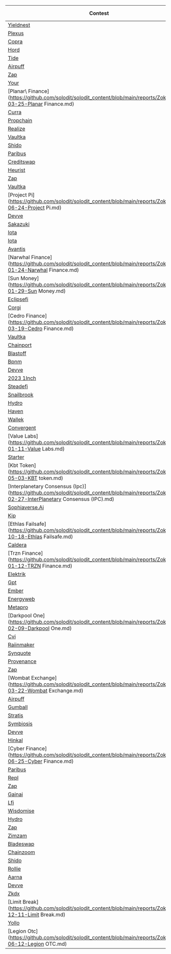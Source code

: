 | Contest | Highs | Mediums | Lows | Total Submissions |
| ------ | ----- | ------- | ---- | ----------------- |
| [Yieldnest](https://github.com/solodit/solodit_content/blob/main/reports/Zokyo/2024-05-07-YieldNest.md) | 1 | 3 | 2 | 6 |
| [Plexus](https://github.com/solodit/solodit_content/blob/main/reports/Zokyo/2023-11-24-Plexus.md) | 1 | 1 | 3 | 5 |
| [Copra](https://github.com/solodit/solodit_content/blob/main/reports/Zokyo/2024-06-23-Copra.md) | 3 | 3 | 7 | 13 |
| [Hord](https://github.com/solodit/solodit_content/blob/main/reports/Zokyo/2024-05-24-Hord.md) | 0 | 2 | 6 | 8 |
| [Tide](https://github.com/solodit/solodit_content/blob/main/reports/Zokyo/2024-02-26-Tide.md) | 4 | 6 | 8 | 18 |
| [Airpuff](https://github.com/solodit/solodit_content/blob/main/reports/Zokyo/2024-05-01-Airpuff.md) | 0 | 3 | 18 | 21 |
| [Zap](https://github.com/solodit/solodit_content/blob/main/reports/Zokyo/2024-06-07-Zap.md) | 2 | 6 | 7 | 15 |
| [Your](https://github.com/solodit/solodit_content/blob/main/reports/Zokyo/2023-12-21-Your.md) | 0 | 0 | 2 | 2 |
| [Planar\ Finance](https://github.com/solodit/solodit_content/blob/main/reports/Zokyo/2024-03-25-Planar Finance.md) | 0 | 6 | 16 | 22 |
| [Curra](https://github.com/solodit/solodit_content/blob/main/reports/Zokyo/2024-01-04-Curra.md) | 1 | 0 | 5 | 6 |
| [Propchain](https://github.com/solodit/solodit_content/blob/main/reports/Zokyo/2024-03-25-Propchain.md) | 5 | 1 | 14 | 20 |
| [Realize](https://github.com/solodit/solodit_content/blob/main/reports/Zokyo/2024-06-29-Realize.md) | 1 | 2 | 9 | 12 |
| [Vaultka](https://github.com/solodit/solodit_content/blob/main/reports/Zokyo/2024-07-06-Vaultka.md) | 2 | 2 | 11 | 15 |
| [Shido](https://github.com/solodit/solodit_content/blob/main/reports/Zokyo/2024-06-30-Shido.md) | 0 | 6 | 29 | 35 |
| [Paribus](https://github.com/solodit/solodit_content/blob/main/reports/Zokyo/2024-02-27-Paribus.md) | 2 | 6 | 21 | 29 |
| [Creditswap](https://github.com/solodit/solodit_content/blob/main/reports/Zokyo/2023-12-22-CreditSwap.md) | 3 | 4 | 16 | 23 |
| [Heurist](https://github.com/solodit/solodit_content/blob/main/reports/Zokyo/2024-07-01-Heurist.md) | 3 | 1 | 13 | 17 |
| [Zap](https://github.com/solodit/solodit_content/blob/main/reports/Zokyo/2024-04-11-Zap.md) | 6 | 3 | 20 | 29 |
| [Vaultka](https://github.com/solodit/solodit_content/blob/main/reports/Zokyo/2023-11-09-Vaultka.md) | 3 | 11 | 13 | 27 |
| [Project Pi](https://github.com/solodit/solodit_content/blob/main/reports/Zokyo/2024-06-24-Project Pi.md) | 3 | 0 | 9 | 12 |
| [Devve](https://github.com/solodit/solodit_content/blob/main/reports/Zokyo/2024-05-30-Devve.md) | 0 | 0 | 4 | 4 |
| [Sakazuki](https://github.com/solodit/solodit_content/blob/main/reports/Zokyo/2024-05-27-Sakazuki.md) | 0 | 4 | 6 | 10 |
| [Iota](https://github.com/solodit/solodit_content/blob/main/reports/Zokyo/2024-03-25-IOTA.md) | 0 | 0 | 3 | 3 |
| [Iota](https://github.com/solodit/solodit_content/blob/main/reports/Zokyo/2024-02-21-IOTA.md) | 0 | 0 | 3 | 3 |
| [Avantis](https://github.com/solodit/solodit_content/blob/main/reports/Zokyo/2023-12-23-Avantis.md) | 2 | 7 | 32 | 41 |
| [Narwhal Finance](https://github.com/solodit/solodit_content/blob/main/reports/Zokyo/2024-01-24-Narwhal Finance.md) | 2 | 3 | 9 | 14 |
| [Sun Money](https://github.com/solodit/solodit_content/blob/main/reports/Zokyo/2024-01-29-Sun Money.md) | 0 | 2 | 6 | 8 |
| [Eclipsefi](https://github.com/solodit/solodit_content/blob/main/reports/Zokyo/2023-12-14-EclipseFi.md) | 1 | 0 | 4 | 5 |
| [Corgi](https://github.com/solodit/solodit_content/blob/main/reports/Zokyo/2024-03-28-CORGI.md) | 0 | 2 | 1 | 3 |
| [Cedro Finance](https://github.com/solodit/solodit_content/blob/main/reports/Zokyo/2024-03-19-Cedro Finance.md) | 5 | 6 | 13 | 24 |
| [Vaultka](https://github.com/solodit/solodit_content/blob/main/reports/Zokyo/2024-03-06-Vaultka.md) | 3 | 10 | 29 | 42 |
| [Chainport](https://github.com/solodit/solodit_content/blob/main/reports/Zokyo/2024-05-24-ChainPort.md) | 3 | 6 | 6 | 15 |
| [Blastoff](https://github.com/solodit/solodit_content/blob/main/reports/Zokyo/2024-03-14-BlastOff.md) | 3 | 3 | 10 | 16 |
| [Bpnm](https://github.com/solodit/solodit_content/blob/main/reports/Zokyo/2024-04-12-bPNM.md) | 0 | 1 | 26 | 27 |
| [Devve](https://github.com/solodit/solodit_content/blob/main/reports/Zokyo/2024-06-30-Devve.md) | 9 | 13 | 21 | 43 |
| [2023 1Inch](https://github.com/solodit/solodit_content/blob/main/reports/Zokyo/2023-11-29-2023-1Inch.md) | 0 | 1 | 0 | 1 |
| [Steadefi](https://github.com/solodit/solodit_content/blob/main/reports/Zokyo/2024-05-15-Steadefi.md) | 1 | 6 | 15 | 22 |
| [Snailbrook](https://github.com/solodit/solodit_content/blob/main/reports/Zokyo/2024-04-08-SnailBrook.md) | 2 | 2 | 4 | 8 |
| [Hydro](https://github.com/solodit/solodit_content/blob/main/reports/Zokyo/2024-04-23-Hydro.md) | 1 | 0 | 2 | 3 |
| [Haven](https://github.com/solodit/solodit_content/blob/main/reports/Zokyo/2024-05-01-Haven1.md) | 0 | 1 | 4 | 5 |
| [Wallek](https://github.com/solodit/solodit_content/blob/main/reports/Zokyo/2024-04-04-Wallek.md) | 1 | 4 | 20 | 25 |
| [Convergent](https://github.com/solodit/solodit_content/blob/main/reports/Zokyo/2024-03-18-Convergent.md) | 1 | 0 | 1 | 2 |
| [Value Labs](https://github.com/solodit/solodit_content/blob/main/reports/Zokyo/2024-01-11-Value Labs.md) | 0 | 1 | 10 | 11 |
| [Starter](https://github.com/solodit/solodit_content/blob/main/reports/Zokyo/2024-06-26-starter.md) | 4 | 3 | 7 | 14 |
| [Kbt Token](https://github.com/solodit/solodit_content/blob/main/reports/Zokyo/2024-05-03-KBT token.md) | 0 | 0 | 2 | 2 |
| [Interplanetary Consensus (Ipc)](https://github.com/solodit/solodit_content/blob/main/reports/Zokyo/2024-02-27-InterPlanetary Consensus (IPC).md) | 7 | 7 | 19 | 33 |
| [Sophiaverse.Ai](https://github.com/solodit/solodit_content/blob/main/reports/Zokyo/2024-04-30-SophiaVerse.ai.md) | 0 | 0 | 4 | 4 |
| [Kip](https://github.com/solodit/solodit_content/blob/main/reports/Zokyo/2024-05-07-KIP.md) | 0 | 0 | 2 | 2 |
| [Ethlas Failsafe](https://github.com/solodit/solodit_content/blob/main/reports/Zokyo/2023-10-18-Ethlas Failsafe.md) | 0 | 0 | 8 | 8 |
| [Caldera](https://github.com/solodit/solodit_content/blob/main/reports/Zokyo/2024-05-29-Caldera.md) | 0 | 0 | 11 | 11 |
| [Trzn Finance](https://github.com/solodit/solodit_content/blob/main/reports/Zokyo/2024-01-12-TRZN Finance.md) | 5 | 9 | 30 | 44 |
| [Elektrik](https://github.com/solodit/solodit_content/blob/main/reports/Zokyo/2024-06-09-Elektrik.md) | 1 | 6 | 13 | 20 |
| [Gpt](https://github.com/solodit/solodit_content/blob/main/reports/Zokyo/2024-06-12-GPT360.md) | 0 | 0 | 2 | 2 |
| [Ember](https://github.com/solodit/solodit_content/blob/main/reports/Zokyo/2024-10-20-Ember.md) | 1 | 6 | 19 | 26 |
| [Energyweb](https://github.com/solodit/solodit_content/blob/main/reports/Zokyo/2024-02-23-EnergyWeb.md) | 3 | 0 | 7 | 10 |
| [Metapro](https://github.com/solodit/solodit_content/blob/main/reports/Zokyo/2024-04-11-Metapro.md) | 2 | 2 | 4 | 8 |
| [Darkpool One](https://github.com/solodit/solodit_content/blob/main/reports/Zokyo/2024-02-09-Darkpool One.md) | 1 | 0 | 2 | 3 |
| [Cvi](https://github.com/solodit/solodit_content/blob/main/reports/Zokyo/2023-11-30-CVI.md) | 0 | 3 | 13 | 16 |
| [Raiinmaker](https://github.com/solodit/solodit_content/blob/main/reports/Zokyo/2024-05-13-Raiinmaker.md) | 0 | 1 | 3 | 4 |
| [Synquote](https://github.com/solodit/solodit_content/blob/main/reports/Zokyo/2024-01-22-Synquote.md) | 0 | 1 | 3 | 4 |
| [Provenance](https://github.com/solodit/solodit_content/blob/main/reports/Zokyo/2024-05-01-Provenance.md) | 2 | 1 | 3 | 6 |
| [Zap](https://github.com/solodit/solodit_content/blob/main/reports/Zokyo/2024-07-06-Zap.md) | 2 | 5 | 7 | 14 |
| [Wombat Exchange](https://github.com/solodit/solodit_content/blob/main/reports/Zokyo/2024-03-22-Wombat Exchange.md) | 0 | 1 | 12 | 13 |
| [Airpuff](https://github.com/solodit/solodit_content/blob/main/reports/Zokyo/2024-04-10-airpuff.md) | 3 | 0 | 5 | 8 |
| [Gumball](https://github.com/solodit/solodit_content/blob/main/reports/Zokyo/2024-04-19-Gumball.md) | 0 | 2 | 3 | 5 |
| [Stratis](https://github.com/solodit/solodit_content/blob/main/reports/Zokyo/2024-03-25-Stratis.md) | 0 | 0 | 6 | 6 |
| [Symbiosis](https://github.com/solodit/solodit_content/blob/main/reports/Zokyo/2024-05-29-Symbiosis.md) | 0 | 0 | 5 | 5 |
| [Devve](https://github.com/solodit/solodit_content/blob/main/reports/Zokyo/2024-02-06-Devve.md) | 0 | 0 | 1 | 1 |
| [Hinkal](https://github.com/solodit/solodit_content/blob/main/reports/Zokyo/2024-02-20-Hinkal.md) | 0 | 1 | 9 | 10 |
| [Cyber Finance](https://github.com/solodit/solodit_content/blob/main/reports/Zokyo/2024-06-25-Cyber Finance.md) | 1 | 1 | 6 | 8 |
| [Paribus](https://github.com/solodit/solodit_content/blob/main/reports/Zokyo/2024-03-28-Paribus.md) | 0 | 1 | 3 | 4 |
| [Repl](https://github.com/solodit/solodit_content/blob/main/reports/Zokyo/2024-03-05-Repl.md) | 0 | 0 | 4 | 4 |
| [Zap](https://github.com/solodit/solodit_content/blob/main/reports/Zokyo/2024-06-26-zap.md) | 7 | 4 | 6 | 17 |
| [Gainai](https://github.com/solodit/solodit_content/blob/main/reports/Zokyo/2024-06-04-GainAI.md) | 0 | 2 | 7 | 9 |
| [Lfi](https://github.com/solodit/solodit_content/blob/main/reports/Zokyo/2023-11-02-LFi.md) | 0 | 1 | 8 | 9 |
| [Wisdomise](https://github.com/solodit/solodit_content/blob/main/reports/Zokyo/2024-02-27-Wisdomise.md) | 0 | 5 | 13 | 18 |
| [Hydro](https://github.com/solodit/solodit_content/blob/main/reports/Zokyo/2024-05-08-Hydro.md) | 0 | 2 | 0 | 2 |
| [Zap](https://github.com/solodit/solodit_content/blob/main/reports/Zokyo/2024-04-11-zap.md) | 4 | 3 | 5 | 12 |
| [Zimzam](https://github.com/solodit/solodit_content/blob/main/reports/Zokyo/2024-01-11-ZimZam.md) | 0 | 1 | 10 | 11 |
| [Bladeswap](https://github.com/solodit/solodit_content/blob/main/reports/Zokyo/2024-05-27-Bladeswap.md) | 0 | 0 | 16 | 16 |
| [Chainzoom](https://github.com/solodit/solodit_content/blob/main/reports/Zokyo/2024-04-04-Chainzoom.md) | 0 | 0 | 2 | 2 |
| [Shido](https://github.com/solodit/solodit_content/blob/main/reports/Zokyo/2024-05-28-Shido.md) | 1 | 1 | 2 | 4 |
| [Rollie](https://github.com/solodit/solodit_content/blob/main/reports/Zokyo/2024-04-16-Rollie.md) | 0 | 4 | 11 | 15 |
| [Aarna](https://github.com/solodit/solodit_content/blob/main/reports/Zokyo/2024-01-04-aarna.md) | 5 | 6 | 17 | 28 |
| [Devve](https://github.com/solodit/solodit_content/blob/main/reports/Zokyo/2024-01-18-Devve.md) | 1 | 1 | 10 | 12 |
| [Zkdx](https://github.com/solodit/solodit_content/blob/main/reports/Zokyo/2024-03-18-zkDX.md) | 0 | 7 | 13 | 20 |
| [Limit Break](https://github.com/solodit/solodit_content/blob/main/reports/Zokyo/2023-12-11-Limit Break.md) | 0 | 4 | 8 | 12 |
| [Yollo](https://github.com/solodit/solodit_content/blob/main/reports/Zokyo/2024-01-10-Yollo.md) | 1 | 1 | 9 | 11 |
| [Legion Otc](https://github.com/solodit/solodit_content/blob/main/reports/Zokyo/2024-06-12-Legion OTC.md) | 2 | 3 | 10 | 15 |
